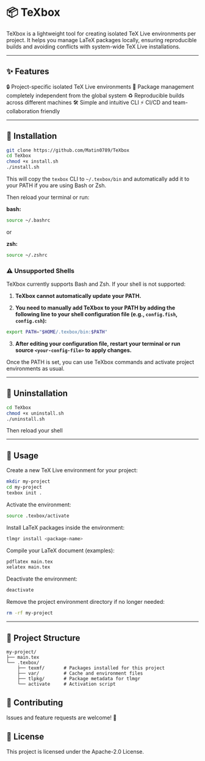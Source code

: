 # 📦 TeXbox

TeXbox is a lightweight tool for creating isolated TeX Live environments per project. It helps you manage LaTeX packages locally, ensuring reproducible builds and avoiding conflicts with system-wide TeX Live installations.

---

## ✨ Features

🔒 Project-specific isolated TeX Live environments
📂 Package management completely independent from the global system
♻️ Reproducible builds across different machines
🛠 Simple and intuitive CLI
⚡ CI/CD and team-collaboration friendly

---

## 🚀 Installation

```bash
git clone https://github.com/Matin0789/TeXbox
cd TeXbox
chmod +x install.sh
./install.sh
```

This will copy the `texbox` CLI to `~/.texbox/bin` and automatically add it to your PATH if you are using Bash or Zsh.

Then reload your terminal or run:

**bash:**

```bash
source ~/.bashrc
```

or

**zsh:**

```bash
source ~/.zshrc
```

### ⚠️ Unsupported Shells

TeXbox currently supports Bash and Zsh.
If your shell is not supported:

1. **TeXbox cannot automatically update your PATH.**

2. **You need to manually add TeXbox to your PATH by adding the following line to your shell configuration file (e.g., `config.fish`, `config.csh`):**

```bash
export PATH="$HOME/.texbox/bin:$PATH"
```

3. **After editing your configuration file, restart your terminal or run source `<your-config-file>` to apply changes.**

Once the PATH is set, you can use TeXbox commands and activate project environments as usual.

---

## 🧹 Uninstallation

```bash
cd TeXbox
chmod +x uninstall.sh
./uninstall.sh
```

Then reload your shell

---

## 📖 Usage

Create a new TeX Live environment for your project:

```bash
mkdir my-project
cd my-project
texbox init .
```

Activate the environment:

```bash
source .texbox/activate
```

Install LaTeX packages inside the environment:

```bash
tlmgr install <package-name>
```

Compile your LaTeX document (examples):

```bash
pdflatex main.tex
xelatex main.tex
```

Deactivate the environment:

```bash
deactivate
```

Remove the project environment directory if no longer needed:

```bash
rm -rf my-project
```

---

## 📂 Project Structure

```text
my-project/
├── main.tex
└── .texbox/
    ├── texmf/       # Packages installed for this project
    ├── var/         # Cache and environment files
    ├── tlpkg/       # Package metadata for tlmgr
    └── activate     # Activation script
```

## 🤝 Contributing

Issues and feature requests are welcome! 🙌

## 📄 License

This project is licensed under the Apache-2.0 License.
